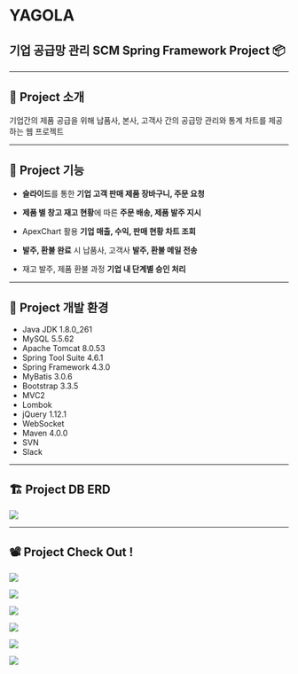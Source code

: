 

# YAGOLA

##  기업 공급망 관리 SCM Spring Framework Project 📦

---
## 📢 Project 소개

기업간의 제품 공급을 위해 납품사, 본사, 고객사 간의 공급망 관리와 통계 차트를 제공하는 웹 프로젝트


---

## 🔑 Project 기능

- **슬라이드**를 통한 **기업 고객 판매 제품 장바구니, 주문 요청**


- **제품 별 창고 재고 현황**에 따른 **주문 배송, 제품 발주 지시**


- ApexChart 활용 **기업 매출, 수익, 판매 현황 차트 조회**


- **발주, 환불 완료** 시 납품사, 고객사 **발주, 환불 메일 전송** 


- 재고 발주, 제품 환불 과정 **기업 내 단계별 승인 처리**




---

## 🔧 Project 개발 환경

- Java JDK 1.8.0_261
- MySQL 5.5.62
- Apache Tomcat 8.0.53
- Spring Tool Suite 4.6.1
- Spring Framework 4.3.0
- MyBatis 3.0.6
- Bootstrap 3.3.5
- MVC2
- Lombok
- jQuery 1.12.1
- WebSocket
- Maven 4.0.0
- SVN
- Slack

---

## 🏗 Project DB ERD

![](https://images.velog.io/images/gillog/post/13901e63-5304-4dc4-92c7-e44e3785bd1d/1.png)

---


## 📽 Project Check Out !



![](https://images.velog.io/images/gillog/post/31ac778b-9cb8-43ad-8c63-aaa2ace50a98/2.PNG)

![](https://images.velog.io/images/gillog/post/f710bcd3-2fea-4841-9f63-b19d90280edf/3.PNG)

![](https://images.velog.io/images/gillog/post/a4de4a69-4fd1-47e9-8c1e-d547b1dcca99/4.PNG)

![](https://images.velog.io/images/gillog/post/d2ea6a75-a046-46df-b9ed-46afb09b3b4e/5.PNG)

![](https://images.velog.io/images/gillog/post/c9ec4f45-2a7c-4adc-a324-f02a719851ff/6.PNG)

![](https://images.velog.io/images/gillog/post/422153fb-4110-4210-857b-a98d68fc750e/7.PNG)
